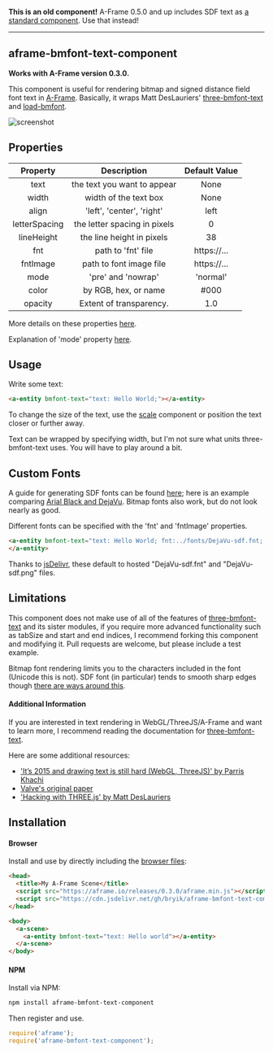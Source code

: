 **This is an old component!** A-Frame 0.5.0 and up includes SDF text as [a standard component](https://aframe.io/docs/0.5.0/components/text.html). Use that instead!

<hr>

## aframe-bmfont-text-component

**Works with A-Frame version 0.3.0.**

This component is useful for rendering bitmap and signed distance field font text in [A-Frame](https://aframe.io). Basically, it wraps Matt DesLauriers' [three-bmfont-text](https://github.com/Jam3/three-bmfont-text) and [load-bmfont](https://github.com/Jam3/load-bmfont).

![screenshot](http://i.imgur.com/pDDlzAX.png)

## Properties

|    Property   |          Description         |     Default Value     |
|:-------------:|:----------------------------:|:---------------------:|
|      text     |  the text you want to appear |          None         |
|     width     |     width of the text box    |          None         |
|     align     |   'left', 'center', 'right'  |          left         |
| letterSpacing | the letter spacing in pixels |           0           |
|   lineHeight  |   the line height in pixels  |           38          |
|      fnt      |      path to 'fnt' file      | https://... |
|    fntImage   |    path to font image file   | https://... |
|      mode     |      'pre' and 'nowrap'      |        'normal'       |
|     color     |     by RGB, hex, or name     |          #000         |
|    opacity    |    Extent of transparency.   |          1.0          |

More details on these properties [here](https://github.com/Jam3/three-bmfont-text#usage).

Explanation of 'mode' property [here](https://github.com/mattdesl/word-wrapper).

## Usage

Write some text:

```html
<a-entity bmfont-text="text: Hello World;"></a-entity>
```

To change the size of the text, use the [scale](https://aframe.io/docs/0.2.0/components/scale.html) component or position the text closer or further away.

Text can be wrapped by specifying width, but I'm not sure what units three-bmfont-text uses. You will have to play around a bit.

## Custom Fonts

A guide for generating SDF fonts can be found [here](https://github.com/libgdx/libgdx/wiki/Distance-field-fonts); here is an example comparing [Arial Black and DejaVu](http://i.imgur.com/iWtXHm5.png). Bitmap fonts also work, but do not look nearly as good.

Different fonts can be specified with the 'fnt' and 'fntImage' properties.

```html
<a-entity bmfont-text="text: Hello World; fnt:../fonts/DejaVu-sdf.fnt; fntImage:../fonts/DejaVu-sdf.png">
</a-entity>
```

Thanks to [jsDelivr](https://www.jsdelivr.com), these default to hosted "DejaVu-sdf.fnt" and "DejaVu-sdf.png" files.

## Limitations

This component does not make use of all of the features of [three-bmfont-text](https://github.com/Jam3/three-bmfont-text) and its sister modules, if you require more advanced functionality such as tabSize and start and end indices, I recommend forking this component and modifying it. Pull requests are welcome, but please include a test example.

Bitmap font rendering limits you to the characters included in the font (Unicode this is not). SDF font (in particular) tends to smooth sharp edges though [there are ways around this](https://lambdacube3d.wordpress.com/2014/11/12/playing-around-with-font-rendering/).

#### Additional Information

If you are interested in text rendering in WebGL/ThreeJS/A-Frame and want to learn more, I recommend reading the documentation for [three-bmfont-text](https://github.com/Jam3/three-bmfont-text). 

Here are some additional resources:

- ['It’s 2015 and drawing text is still hard (WebGL, ThreeJS)' by Parris Khachi](https://www.eventbrite.com/engineering/its-2015-and-drawing-text-is-still-hard-webgl-threejs/)
- [Valve's original paper](http://www.valvesoftware.com/publications/2007/SIGGRAPH2007_AlphaTestedMagnification.pdf)
- ['Hacking with THREE.js' by Matt DesLauriers](http://slides.com/mattdeslauriers/hacking-with-three-js#/13)

## Installation

#### Browser

Install and use by directly including the [browser files](dist):

```html
<head>
  <title>My A-Frame Scene</title>
  <script src="https://aframe.io/releases/0.3.0/aframe.min.js"></script>
  <script src="https://cdn.jsdelivr.net/gh/bryik/aframe-bmfont-text-component@e041ead91a309c924408087a0f7aef0cb870e2f9/dist/aframe-bmfont-text-component.min.js"></script>
</head>

<body>
  <a-scene>
    <a-entity bmfont-text="text: Hello world"></a-entity>
  </a-scene>
</body>
```

#### NPM

Install via NPM:

```bash
npm install aframe-bmfont-text-component
```

Then register and use.

```js
require('aframe');
require('aframe-bmfont-text-component');
```
